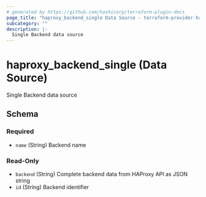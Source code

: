```yaml
---
# generated by https://github.com/hashicorp/terraform-plugin-docs
page_title: "haproxy_backend_single Data Source - terraform-provider-haproxy"
subcategory: ""
description: |-
  Single Backend data source
---
```


# haproxy_backend_single (Data Source)

Single Backend data source



<!-- schema generated by tfplugindocs -->
## Schema

### Required

- `name` (String) Backend name

### Read-Only

- `backend` (String) Complete backend data from HAProxy API as JSON string
- `id` (String) Backend identifier
